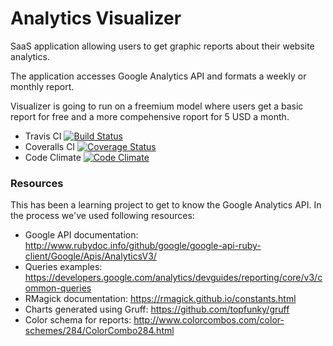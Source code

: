 

# Analytics Visualizer

SaaS application allowing users to get graphic reports about their website analytics.

The application accesses Google Analytics API and formats a weekly or monthly report.

Visualizer is going to run on a freemium model where users get a basic report for free and a more compehensive roport for 5 USD a month.

* Travis CI [![Build Status](https://travis-ci.org/AgileVentures/visualizer.svg?branch=master)](https://travis-ci.org/AgileVentures/visualizer)
* Coveralls CI [![Coverage Status](https://coveralls.io/repos/github/AgileVentures/visualizer/badge.svg?branch=develop)](https://coveralls.io/github/AgileVentures/visualizer?branch=develop)
* Code Climate [![Code Climate](https://codeclimate.com/github/AgileVentures/visualizer/badges/gpa.svg)](https://codeclimate.com/github/AgileVentures/visualizer)

### Resources

This has been a learning project to get to know the Google Analytics API. In the process we've used following resources:

* Google API documentation: http://www.rubydoc.info/github/google/google-api-ruby-client/Google/Apis/AnalyticsV3/
* Queries examples: https://developers.google.com/analytics/devguides/reporting/core/v3/common-queries
* RMagick documentation: https://rmagick.github.io/constants.html
* Charts generated using Gruff: https://github.com/topfunky/gruff
* Color schema for reports: http://www.colorcombos.com/color-schemes/284/ColorCombo284.html
